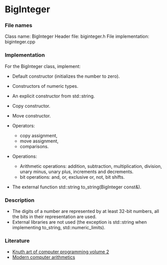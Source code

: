 # BigInteger

### File names
Class name: BigInteger
Header file: biginteger.h
File implementation: biginteger.cpp

### Implementation 
For the BigInteger class, implement:

- Default constructor (initializes the number to zero).
- Constructors of numeric types.
- An explicit constructor from std::string.
- Copy constructor.
- Move constructor.
- Operators:
    - copy assignment,
    - move assignment,
    - comparisons.
- Operations:
    - Arithmetic operations: addition, subtraction, multiplication, division, unary minus, unary plus, increments and decrements.
    - bit operations: and, or, exclusive or, not, bit shifts.

- The external function std::string to_string(BigInteger const&).

### Description
- The digits of a number are represented by at least 32-bit numbers, all the bits in their representation are used.
- External libraries are not used (the exception is std::string when implementing to_string, std::numeric_limits).

### Literature
- [Knuth art of computer programming volume 2](https://www.haio.ir/app/uploads/2022/01/The-art-of-computer-programming.-Vol.2.-Seminumerical-algorithms-by-Knuth-Donald-E-z-lib.org_.pdf)
- [Modern computer arithmetics](https://members.loria.fr/PZimmermann/mca/mca-0.5.pdf)
